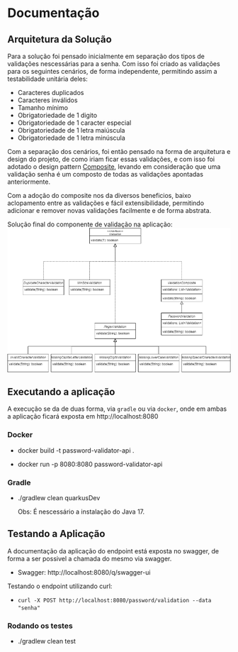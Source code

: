 # Documentação

## Arquitetura da Solução

Para a solução foi pensado inicialmente em separação dos tipos de validações nescessárias para a senha. Com isso foi criado as validações para os seguintes cenários, de forma independente, permitindo assim a testabilidade unitária deles:

- Caracteres duplicados
- Caracteres inválidos
- Tamanho mínimo
- Obrigatoriedade de 1 digito
- Obrigatoriedade de 1 caracter especial
- Obrigatoriedade de 1 letra maiúscula
- Obrigatoriedade de 1 letra minúscula

Com a separação dos cenários, foi então pensado na forma de arquitetura e design do projeto, de como iriam ficar essas validações, e com isso foi adotado o design pattern [Composite](https://refactoring.guru/pt-br/design-patterns/composite), levando em consideração que uma validação senha é um composto de todas as validações apontadas anteriormente.

Com a adoção do composite nos da diversos beneficios, baixo aclopamento entre as validações e fácil extensibilidade, permitindo adicionar e remover novas validações facilmente e de forma abstrata.

Solução final do componente de validação na aplicação:
![Diagrama de solução](Diagrama_solucao.png)

## Executando a aplicação

A execução se da de duas forma, via `gradle` ou via `docker`, onde em ambas a aplicação ficará exposta em http://localhost:8080

### Docker

- docker build -t password-validator-api .

- docker run -p 8080:8080 password-validator-api

### Gradle

- ./gradlew clean quarkusDev

  Obs: É nescessário a instalação do Java 17.

## Testando a Aplicação

A documentação da aplicação do endpoint está exposta no swagger, de forma a ser possivel a chamada do mesmo via swagger.

- Swagger: http://localhost:8080/q/swagger-ui

Testando o endpoint utilizando curl:

- `curl -X POST http://localhost:8080/password/validation --data "senha"`

### Rodando os testes

- ./gradlew clean test
